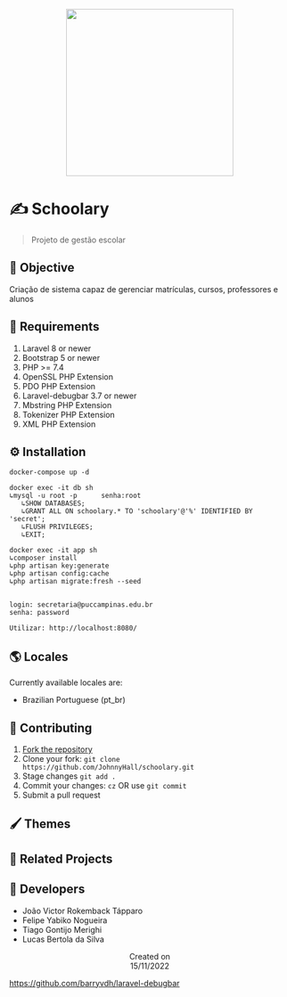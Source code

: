 <p align="center">
  <img src="https://i.imgur.com/L8PWAHv.png" height='300'/>
</p>

# ✍️ Schoolary
> Projeto de gestão escolar

## 🎯 Objective
Criação de sistema capaz de gerenciar matrículas, cursos, professores e alunos
## 📜 Requirements
1. Laravel 8 or newer
2. Bootstrap 5 or newer
3. PHP >= 7.4 
4. OpenSSL PHP Extension
5. PDO PHP Extension
6. Laravel-debugbar 3.7 or newer
7. Mbstring PHP Extension
8. Tokenizer PHP Extension
9. XML PHP Extension

## ⚙️ Installation

```
docker-compose up -d

docker exec -it db sh
↳mysql -u root -p      senha:root
   ↳SHOW DATABASES;
   ↳GRANT ALL ON schoolary.* TO 'schoolary'@'%' IDENTIFIED BY 'secret';
   ↳FLUSH PRIVILEGES;
   ↳EXIT;

docker exec -it app sh
↳composer install
↳php artisan key:generate
↳php artisan config:cache
↳php artisan migrate:fresh --seed 


login: secretaria@puccampinas.edu.br
senha: password

Utilizar: http://localhost:8080/

```
  
## 🌎 Locales
Currently available locales are:
- Brazilian Portuguese (pt_br)

## 🤝 Contributing
1. [Fork the repository](https://github.com/JohnnyHall/schoolary/fork)
2. Clone your fork: `git clone https://github.com/JohnnyHall/schoolary.git`
3. Stage changes `git add .`
4. Commit your changes: `cz` OR use `git commit`
5. Submit a pull request

## 🖌️ Themes

## 🤝 Related Projects

## 👤 Developers
 - João Victor Rokemback Tápparo
 - Felipe Yabiko Nogueira
 - Tiago Gontijo Merighi
 - Lucas Bertola da Silva

<p align="center">
  Created on <br>
  15/11/2022 
</p>

https://github.com/barryvdh/laravel-debugbar
